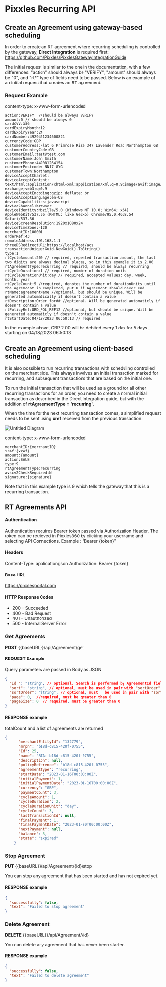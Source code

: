 # Pixxles Recurring API
## Create an Agreement using gateway-based scheduling
In order to create an RT agreement where recurring scheduling is controlled by the gateway, **Direct Integration** is required first: https://github.com/Pixxles/PixxlesGatewayIntegrationGuide

The initial request is similar to the one in the documentation, with a few differences: "action" should always be "VERIFY", "amount" should always be "0", and "rt*" type of fields need to be passed. Below is an example of an initial request that creates an RT agreement.

### Request Example

content-type: x-www-form-urlencoded

```
action:VERIFY  //should be always VERIFY
amount:0 // should be always 0
cardCVV:356
cardExpiryMonth:12
cardExpiryYear:24
cardNumber:4929421234600821
currencyCode:GBP
customerAddress:Flat 6 Primrose Rise 347 Lavender Road Northampton GB
customerCountryCode:GB
customerEmail:test@test.com
customerName:John Smith
customerPhone:442081264154
customerPostcode: NN17 8YG
customerTown:Northampton
deviceAcceptCharset:
deviceAcceptContent:
text/html:application/xhtml+xml:application/xml;q=0.9:image/avif:image/webp:image/apng:*/*;q=0.8:application/signed-exchange;v=b3;q=0.9
deviceAcceptEncoding:gzip: deflate: br
deviceAcceptLanguage:en-US
deviceCapabilities:javascript
deviceChannel:browser
deviceIdentity:Mozilla/5.0 (Windows NT 10.0; Win64; x64) AppleWebKit/537.36 (KHTML: like Gecko) Chrome/95.0.4638.54 Safari/537.36
deviceScreenResolution:1920x1080x24
deviceTimeZone:-120
merchantID:100001
orderRef:43
remoteAddress:192.168.1.1
threeDSRedirectURL:https://localhost/acs
transactionUnique:Guid.NewGuid().ToString()
type:1
rtCycleAmount:200 // required, repeated transaction amount, the last two digits are always decimal places, so in this example it is 2.00
rtAgreementType:recurring // required, should be always recurring
rtCycleDuration:1 // required, number of duration units
rtCycleDurationUnit:day // required, accepted values: day, week, month, year
rtCycleCount:5 //required, denotes the number of durationUnits until the agremeent is completed; put 0 if Agreement should never end
rtName:agreementName //optional, but should be unique. Will be generated automatically if doesn't contain a value
rtDescription:Order for## //optional. Will be generated automaticly if doesn't contain a value
rtPolicyRef:ORD_POL_REF12 //optional, but should be unique. Will be generated automaticly if doesn't contain a value
rtStartDate:04/18/2023 06:50:13 // required
```

In the example above, GBP 2.00 will be debited every 1 day for 5 days., starting on 04/18/2023 06:50:13

## Create an Agreement using client-based scheduling
It is also possible to run recurring transactions with scheduling controlled on the merchant side. This always involves an initial transaction marked for recurring, and subsequent transactions that are based on the initial one.

To run the initial transaction that will be used as a ground for all other recurring transactions for an order, you need to create a normal initial transaction as described in the Direct Integration guide, but with the addition of **rtAgreementType = 'recurring'**.

When the time for the next recurring transaction comes, a simplified request needs to be sent using **xref** received from the previous transaction:

![Untitled Diagram](https://user-images.githubusercontent.com/72015387/235152276-3e021cd1-4dbd-4144-899b-75cf6d64b064.jpg)

content-type: x-www-form-urlencoded

```
merchantID:{merchantID}
xref:{xref}
amount:{amount}
action:SALE
type:9
rtAgreementType:recurring
avscv2CheckRequired:N
signature:{signature}

```
Note that in this example type is 9 which tells the gateway that this is a recurring transaction.

## RT Agreements API

#### Authentication
Authentication requires Bearer token passed via Authorization Header. The token can be retrieved in Pixxles360 by clicking your username and selecting API Connections.
Example : “Bearer {token}"

#### Headers
Content-Type: application/json
Authorization: Bearer {token}

#### Base URL
https://pixxlesportal.com

#### HTTP Response Codes
- 200 – Succeeded
- 400 - Bad Request
- 401 – Unauthorized
- 500 - Internal Server Error

### Get Agreements
**POST** {{baseURL}}/api/Agreement/get
#### REQUEST Example
Query parameters are passed in Body as JSON
```json
{
  "Id ": "string", // optional. Search is performed by AgreementId field, using Contains method   
  "sort": "string", // optional, must be used in pair with "sortOrder". Pass a field name to be used for sorting
  "sortOrder": "string", // optional, must   be used in pair with "sort" parameter. Must be “asc” or “desc”.
  "page": 0,  //required, must be greater than 0
  "pageSize": 0  // required, must be greater than 0
}
```
#### RESPONSE example
totalCount and a list of agreements are returned
```json
{
      "merchantEntityId": "132779",
      "mrpn": "b18d-c815-420f-0755",
      "Id": 25,
      "name": "RTA: b18d-c815-420f-0755",
      "description": null,
      "policyReference": "b18d-c815-420f-0755",
      "agreementType": "recurring",
      "startDate": "2023-01-16T00:00:00Z",
      "initialPayment": 1,
      "initialPaymentDate": "2023-01-16T00:00:00Z",
      "currency": "GBP",
      "paymentCount": 3,
      "cycleAmount": 1,
      "cycleDuration": 2,
      "cycleDurationUnit": "day",
      "cycleCount": 3,
      "lastTransactionId": null,
      "finalPayment": 1,
      "finalPaymentDate": "2023-01-20T00:00:00Z",
      "nextPayment": null,
      "balance": 3,
      "state": "expired"
    }
```

### Stop Agreement
**PUT** {{baseURL}}/api/Agreement/{id}/stop

You can stop any agreement that has been started and has not expired yet.
#### RESPONSE example
```json
{
  "successfully": false,
  "text": "Failed to stop agreement"
}
```

### Delete Agreement
**DELETE** {{baseURL}}/api/Agreement/{id}

You can delete any agreement that has never been started. 
#### RESPONSE example
```json
{
  "successfully": false,
  "text": "Failed to delete agreement"
}
```

